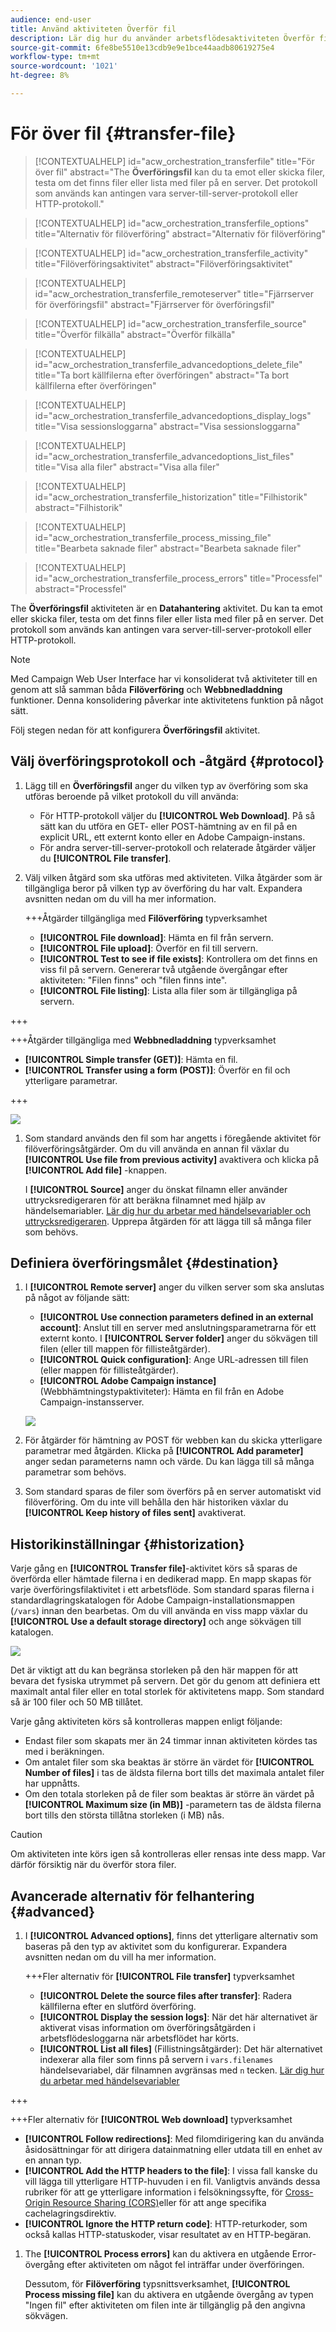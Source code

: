 ```yaml
---
audience: end-user
title: Använd aktiviteten Överför fil
description: Lär dig hur du använder arbetsflödesaktiviteten Överför fil
source-git-commit: 6fe8be5510e13cdb9e9e1bce44aadb80619275e4
workflow-type: tm+mt
source-wordcount: '1021'
ht-degree: 8%

---
```


# För över fil {#transfer-file}

>[!CONTEXTUALHELP]
>id="acw_orchestration_transferfile"
>title="För över fil"
>abstract="The **Överföringsfil** kan du ta emot eller skicka filer, testa om det finns filer eller lista med filer på en server. Det protokoll som används kan antingen vara server-till-server-protokoll eller HTTP-protokoll."

>[!CONTEXTUALHELP]
>id="acw_orchestration_transferfile_options"
>title="Alternativ för filöverföring"
>abstract="Alternativ för filöverföring"

>[!CONTEXTUALHELP]
>id="acw_orchestration_transferfile_activity"
>title="Filöverföringsaktivitet"
>abstract="Filöverföringsaktivitet"

>[!CONTEXTUALHELP]
>id="acw_orchestration_transferfile_remoteserver"
>title="Fjärrserver för överföringsfil"
>abstract="Fjärrserver för överföringsfil"

>[!CONTEXTUALHELP]
>id="acw_orchestration_transferfile_source"
>title="Överför filkälla"
>abstract="Överför filkälla"

>[!CONTEXTUALHELP]
>id="acw_orchestration_transferfile_advancedoptions_delete_file"
>title="Ta bort källfilerna efter överföringen"
>abstract="Ta bort källfilerna efter överföringen"

>[!CONTEXTUALHELP]
>id="acw_orchestration_transferfile_advancedoptions_display_logs"
>title="Visa sessionsloggarna"
>abstract="Visa sessionsloggarna"

>[!CONTEXTUALHELP]
>id="acw_orchestration_transferfile_advancedoptions_list_files"
>title="Visa alla filer"
>abstract="Visa alla filer"

>[!CONTEXTUALHELP]
>id="acw_orchestration_transferfile_historization"
>title="Filhistorik"
>abstract="Filhistorik"

>[!CONTEXTUALHELP]
>id="acw_orchestration_transferfile_process_missing_file"
>title="Bearbeta saknade filer"
>abstract="Bearbeta saknade filer"

>[!CONTEXTUALHELP]
>id="acw_orchestration_transferfile_process_errors"
>title="Processfel"
>abstract="Processfel"

The **Överföringsfil** aktiviteten är en **Datahantering** aktivitet. Du kan ta emot eller skicka filer, testa om det finns filer eller lista med filer på en server. Det protokoll som används kan antingen vara server-till-server-protokoll eller HTTP-protokoll.

>[!NOTE]
>
>Med Campaign Web User Interface har vi konsoliderat två aktiviteter till en genom att slå samman båda **Filöverföring** och **Webbnedladdning** funktioner. Denna konsolidering påverkar inte aktivitetens funktion på något sätt.

Följ stegen nedan för att konfigurera **Överföringsfil** aktivitet.

## Välj överföringsprotokoll och -åtgärd {#protocol}

1. Lägg till en **Överföringsfil** anger du vilken typ av överföring som ska utföras beroende på vilket protokoll du vill använda:

   * För HTTP-protokoll väljer du **[!UICONTROL Web Download]**. På så sätt kan du utföra en GET- eller POST-hämtning av en fil på en explicit URL, ett externt konto eller en Adobe Campaign-instans.
   * För andra server-till-server-protokoll och relaterade åtgärder väljer du **[!UICONTROL File transfer]**.

1. Välj vilken åtgärd som ska utföras med aktiviteten. Vilka åtgärder som är tillgängliga beror på vilken typ av överföring du har valt. Expandera avsnitten nedan om du vill ha mer information.

   +++Åtgärder tillgängliga med **Filöverföring** typverksamhet

   * **[!UICONTROL File download]**: Hämta en fil från servern.
   * **[!UICONTROL File upload]**: Överför en fil till servern.
   * **[!UICONTROL Test to see if file exists]**: Kontrollera om det finns en viss fil på servern. Genererar två utgående övergångar efter aktiviteten: &quot;Filen finns&quot; och &quot;filen finns inte&quot;.
   * **[!UICONTROL File listing]**: Lista alla filer som är tillgängliga på servern.

+++

   +++Åtgärder tillgängliga med **Webbnedladdning** typverksamhet

   * **[!UICONTROL Simple transfer (GET)]**: Hämta en fil.
   * **[!UICONTROL Transfer using a form (POST)]**: Överför en fil och ytterligare parametrar.

+++

   ![](../assets/workflow-transfer-file-action.png)

1. Som standard används den fil som har angetts i föregående aktivitet för filöverföringsåtgärder. Om du vill använda en annan fil växlar du **[!UICONTROL Use file from previous activity]** avaktivera och klicka på **[!UICONTROL Add file]** -knappen.

   I **[!UICONTROL Source]** anger du önskat filnamn eller använder uttrycksredigeraren för att beräkna filnamnet med hjälp av händelsemariabler. [Lär dig hur du arbetar med händelsevariabler och uttrycksredigeraren](../event-variables.md). Upprepa åtgärden för att lägga till så många filer som behövs.

## Definiera överföringsmålet {#destination}

1. I **[!UICONTROL Remote server]** anger du vilken server som ska anslutas på något av följande sätt:

   * **[!UICONTROL Use connection parameters defined in an external account]**: Anslut till en server med anslutningsparametrarna för ett externt konto. I **[!UICONTROL Server folder]** anger du sökvägen till filen (eller till mappen för fillisteåtgärder).
   * **[!UICONTROL Quick configuration]**: Ange URL-adressen till filen (eller mappen för fillisteåtgärder).
   * **[!UICONTROL Adobe Campaign instance]** (Webbhämtningstypaktiviteter): Hämta en fil från en Adobe Campaign-instansserver.

   ![](../assets/workflow-transfer-file-server.png)

1. För åtgärder för hämtning av POST för webben kan du skicka ytterligare parametrar med åtgärden. Klicka på **[!UICONTROL Add parameter]** anger sedan parameterns namn och värde. Du kan lägga till så många parametrar som behövs.

1. Som standard sparas de filer som överförs på en server automatiskt vid filöverföring. Om du inte vill behålla den här historiken växlar du **[!UICONTROL Keep history of files sent]** avaktiverat.

## Historikinställningar {#historization}

Varje gång en **[!UICONTROL Transfer file]**-aktivitet körs så sparas de överförda eller hämtade filerna i en dedikerad mapp. En mapp skapas för varje överföringsfilaktivitet i ett arbetsflöde. Som standard sparas filerna i standardlagringskatalogen för Adobe Campaign-installationsmappen (`/vars`) innan den bearbetas. Om du vill använda en viss mapp växlar du **[!UICONTROL Use a default storage directory]** och ange sökvägen till katalogen.

![](../assets/workflow-transfer-file-historization.png)

Det är viktigt att du kan begränsa storleken på den här mappen för att bevara det fysiska utrymmet på servern. Det gör du genom att definiera ett maximalt antal filer eller en total storlek för aktivitetens mapp. Som standard så är 100 filer och 50 MB tillåtet.

Varje gång aktiviteten körs så kontrolleras mappen enligt följande:

* Endast filer som skapats mer än 24 timmar innan aktiviteten kördes tas med i beräkningen.
* Om antalet filer som ska beaktas är större än värdet för **[!UICONTROL Number of files]** i tas de äldsta filerna bort tills det maximala antalet filer har uppnåtts.
* Om den totala storleken på de filer som beaktas är större än värdet på **[!UICONTROL Maximum size (in MB)]** -parametern tas de äldsta filerna bort tills den största tillåtna storleken (i MB) nås.

>[!CAUTION]
>
>Om aktiviteten inte körs igen så kontrolleras eller rensas inte dess mapp. Var därför försiktig när du överför stora filer.

## Avancerade alternativ för felhantering {#advanced}

1. I **[!UICONTROL Advanced options]**, finns det ytterligare alternativ som baseras på den typ av aktivitet som du konfigurerar. Expandera avsnitten nedan om du vill ha mer information.

   +++Fler alternativ för **[!UICONTROL File transfer]** typverksamhet

   * **[!UICONTROL Delete the source files after transfer]**: Radera källfilerna efter en slutförd överföring.
   * **[!UICONTROL Display the session logs]**: När det här alternativet är aktiverat visas information om överföringsåtgärden i arbetsflödesloggarna när arbetsflödet har körts.
   * **[!UICONTROL List all files]** (Fillistningsåtgärder): Det här alternativet indexerar alla filer som finns på servern i `vars.filenames` händelsevariabel, där filnamnen avgränsas med `n` tecken. [Lär dig hur du arbetar med händelsevariabler](../event-variables.md)

+++

   +++Fler alternativ för **[!UICONTROL Web download]** typverksamhet

   * **[!UICONTROL Follow redirections]**: Med filomdirigering kan du använda åsidosättningar för att dirigera datainmatning eller utdata till en enhet av en annan typ.
   * **[!UICONTROL Add the HTTP headers to the file]**: I vissa fall kanske du vill lägga till ytterligare HTTP-huvuden i en fil. Vanligtvis används dessa rubriker för att ge ytterligare information i felsökningssyfte, för [Cross-Origin Resource Sharing (CORS)](https://developer.mozilla.org/docs/Web/HTTP/CORS)eller för att ange specifika cachelagringsdirektiv.
   * **[!UICONTROL Ignore the HTTP return code]**: HTTP-returkoder, som också kallas HTTP-statuskoder, visar resultatet av en HTTP-begäran.

1. The **[!UICONTROL Process errors]** kan du aktivera en utgående Error-övergång efter aktiviteten om något fel inträffar under överföringen.

   Dessutom, för **Filöverföring** typsnittsverksamhet, **[!UICONTROL Process missing file]** kan du aktivera en utgående övergång av typen &quot;Ingen fil&quot; efter aktiviteten om filen inte är tillgänglig på den angivna sökvägen.
